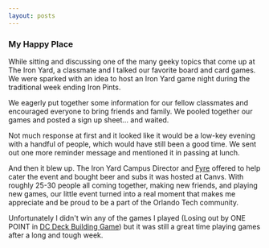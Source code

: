 ```yaml
---
layout: posts
---
```


### My Happy Place

While sitting and discussing one of the many geeky topics that come up at The Iron
Yard, a classmate and I talked our favorite board and card games. We were sparked
with an idea to host an Iron Yard game night during the traditional week ending
Iron Pints.

We eagerly put together some information for our fellow classmates and encouraged
everyone to bring friends and family. We pooled together our games and posted a
sign up sheet... and waited.

Not much response at first and it looked like it would be a low-key evening with
a handful of people, which would have still been a good time. We sent out one
more reminder message and mentioned it in passing at lunch.

And then it blew up. The Iron Yard Campus Director and [Fyre](https://twitter.com/getfyre) offered to help
cater the event and bought beer and subs it was hosted at Canvs. With roughly 25-30 people all coming
together, making new friends, and playing new games, our little event turned
into a real moment that makes me appreciate and be proud to be a part of
the Orlando Tech community.

Unfortunately I didn't win any of the games I played (Losing out by ONE POINT in
  [DC Deck Building Game](https://www.cryptozoic.com/games/dc-comics-deck-building-game))
  but it was still a great time playing games after a long and tough week.
